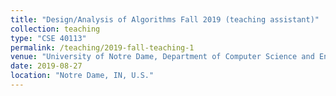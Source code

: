 ```yaml
---
title: "Design/Analysis of Algorithms Fall 2019 (teaching assistant)"
collection: teaching
type: "CSE 40113"
permalink: /teaching/2019-fall-teaching-1
venue: "University of Notre Dame, Department of Computer Science and Engineering"
date: 2019-08-27
location: "Notre Dame, IN, U.S."
---
```

